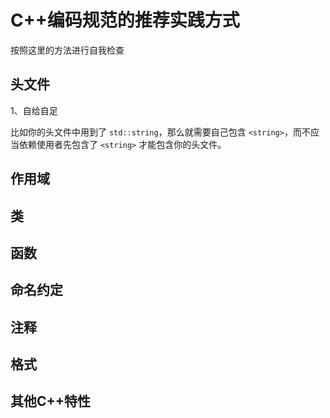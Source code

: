 # C++编码规范的推荐实践方式

按照这里的方法进行自我检查

## 头文件

1、自给自足

比如你的头文件中用到了 `std::string`，那么就需要自己包含 `<string>`，而不应当依赖使用者先包含了 `<string>` 才能包含你的头文件。



## 作用域

## 类

## 函数

## 命名约定

## 注释

## 格式

## 其他C++特性

